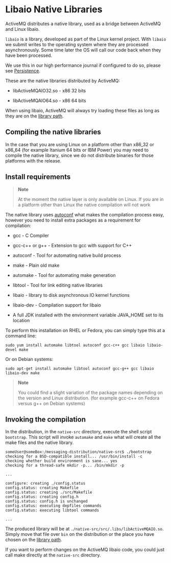 # Libaio Native Libraries

ActiveMQ distributes a native library, used as a bridge between ActiveMQ
and Linux libaio.

`libaio` is a library, developed as part of the Linux kernel project.
With `libaio` we submit writes to the operating system where they are
processed asynchronously. Some time later the OS will call our code back
when they have been processed.

We use this in our high performance journal if configured to do so,
please see [Persistence](persistence.md).

These are the native libraries distributed by ActiveMQ:

-   libActiveMQAIO32.so - x86 32 bits

-   libActiveMQAIO64.so - x86 64 bits

When using libaio, ActiveMQ will always try loading these files as long
as they are on the [library path](#using-server.library.path).

## Compiling the native libraries

In the case that you are using Linux on a platform other than x86\_32 or
x86\_64 (for example Itanium 64 bits or IBM Power) you may need to
compile the native library, since we do not distribute binaries for
those platforms with the release.

## Install requirements

> **Note**
>
> At the moment the native layer is only available on Linux. If you are
> in a platform other than Linux the native compilation will not work

The native library uses
[autoconf](http://en.wikipedia.org/wiki/Autoconf) what makes the
compilation process easy, however you need to install extra packages as
a requirement for compilation:

-   gcc - C Compiler

-   gcc-c++ or g++ - Extension to gcc with support for C++

-   autoconf - Tool for automating native build process

-   make - Plain old make

-   automake - Tool for automating make generation

-   libtool - Tool for link editing native libraries

-   libaio - library to disk asynchronous IO kernel functions

-   libaio-dev - Compilation support for libaio

-   A full JDK installed with the environment variable JAVA\_HOME set to
    its location

To perform this installation on RHEL or Fedora, you can simply type this
at a command line:

    sudo yum install automake libtool autoconf gcc-c++ gcc libaio libaio-devel make

Or on Debian systems:

    sudo apt-get install automake libtool autoconf gcc-g++ gcc libaio libaio-dev make

> **Note**
>
> You could find a slight variation of the package names depending on
> the version and Linux distribution. (for example gcc-c++ on Fedora
> versus g++ on Debian systems)

## Invoking the compilation

In the distribution, in the `native-src` directory, execute the shell
script `bootstrap`. This script will invoke `automake` and `make` what
will create all the make files and the native library.

    someUser@someBox:/messaging-distribution/native-src$ ./bootstrap 
    checking for a BSD-compatible install... /usr/bin/install -c
    checking whether build environment is sane... yes
    checking for a thread-safe mkdir -p... /bin/mkdir -p

    ...

    configure: creating ./config.status
    config.status: creating Makefile
    config.status: creating ./src/Makefile
    config.status: creating config.h
    config.status: config.h is unchanged
    config.status: executing depfiles commands
    config.status: executing libtool commands

    ...

The produced library will be at
`./native-src/src/.libs/libActiveMQAIO.so`. Simply move that file over
`bin` on the distribution or the place you have chosen on the [library
path](#using-server.library.path).

If you want to perform changes on the ActiveMQ libaio code, you could
just call make directly at the `native-src` directory.
